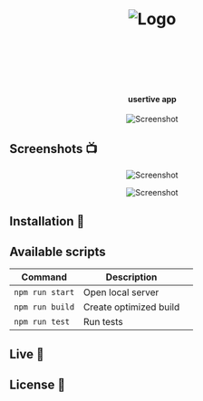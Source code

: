 <h1 align="center">

<br>

<p align="center">
<img src=""  alt="Logo">
</p>

<br>

<br>

</h1>

<h4 align="center">usertive app</h4>

<p align="center">
  <a >
    <img src=""
         alt="Screenshot">
  </a>
</p>



## Screenshots 📺

<p align="center">
    <img src="https://user-images.githubusercontent.com/47089511/119238580-85fbb280-bb43-11eb-8b46-861b44bb9479.png" alt="Screenshot">
</p>

<p align="center">
    <img src="https://user-images.githubusercontent.com/47089511/119238585-9318a180-bb43-11eb-9627-b1897843553a.png" alt="Screenshot">
</p>




## Installation 💾

## Available scripts

| Command                   | Description                   |     |
| ------------------------- | ----------------------------- | --- |
| `npm run start`           | Open local server             |     |
| `npm run build`           | Create optimized build        |     |
| `npm run test`            | Run tests                     |     |


## Live 📍

## License 🔱
